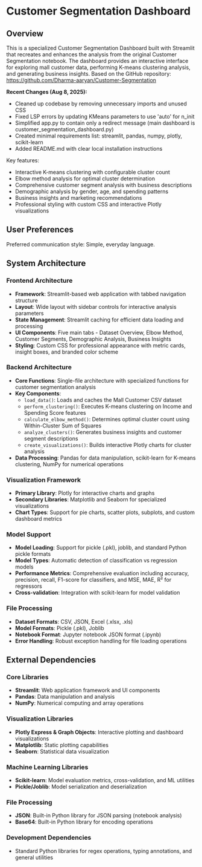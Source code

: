# Customer Segmentation Dashboard

## Overview

This is a specialized Customer Segmentation Dashboard built with Streamlit that recreates and enhances the analysis from the original Customer Segmentation notebook. The dashboard provides an interactive interface for exploring mall customer data, performing K-means clustering analysis, and generating business insights. Based on the GitHub repository: https://github.com/Dharma-aaryan/Customer-Segmentation

**Recent Changes (Aug 8, 2025):**
- Cleaned up codebase by removing unnecessary imports and unused CSS
- Fixed LSP errors by updating KMeans parameters to use 'auto' for n_init
- Simplified app.py to contain only a redirect message (main dashboard is customer_segmentation_dashboard.py)
- Created minimal requirements list: streamlit, pandas, numpy, plotly, scikit-learn
- Added README.md with clear local installation instructions

Key features:
- Interactive K-means clustering with configurable cluster count
- Elbow method analysis for optimal cluster determination  
- Comprehensive customer segment analysis with business descriptions
- Demographic analysis by gender, age, and spending patterns
- Business insights and marketing recommendations
- Professional styling with custom CSS and interactive Plotly visualizations

## User Preferences

Preferred communication style: Simple, everyday language.

## System Architecture

### Frontend Architecture
- **Framework**: Streamlit-based web application with tabbed navigation structure
- **Layout**: Wide layout with sidebar controls for interactive analysis parameters
- **State Management**: Streamlit caching for efficient data loading and processing
- **UI Components**: Five main tabs - Dataset Overview, Elbow Method, Customer Segments, Demographic Analysis, Business Insights
- **Styling**: Custom CSS for professional appearance with metric cards, insight boxes, and branded color scheme

### Backend Architecture
- **Core Functions**: Single-file architecture with specialized functions for customer segmentation analysis
- **Key Components**:
  - `load_data()`: Loads and caches the Mall Customer CSV dataset
  - `perform_clustering()`: Executes K-means clustering on Income and Spending Score features
  - `calculate_elbow_method()`: Determines optimal cluster count using Within-Cluster Sum of Squares
  - `analyze_clusters()`: Generates business insights and customer segment descriptions
  - `create_visualizations()`: Builds interactive Plotly charts for cluster analysis
- **Data Processing**: Pandas for data manipulation, scikit-learn for K-means clustering, NumPy for numerical operations

### Visualization Framework
- **Primary Library**: Plotly for interactive charts and graphs
- **Secondary Libraries**: Matplotlib and Seaborn for specialized visualizations
- **Chart Types**: Support for pie charts, scatter plots, subplots, and custom dashboard metrics

### Model Support
- **Model Loading**: Support for pickle (.pkl), joblib, and standard Python pickle formats
- **Model Types**: Automatic detection of classification vs regression models
- **Performance Metrics**: Comprehensive evaluation including accuracy, precision, recall, F1-score for classifiers, and MSE, MAE, R² for regressors
- **Cross-validation**: Integration with scikit-learn for model validation

### File Processing
- **Dataset Formats**: CSV, JSON, Excel (.xlsx, .xls)
- **Model Formats**: Pickle (.pkl), Joblib
- **Notebook Format**: Jupyter notebook JSON format (.ipynb)
- **Error Handling**: Robust exception handling for file loading operations

## External Dependencies

### Core Libraries
- **Streamlit**: Web application framework and UI components
- **Pandas**: Data manipulation and analysis
- **NumPy**: Numerical computing and array operations

### Visualization Libraries
- **Plotly Express & Graph Objects**: Interactive plotting and dashboard visualizations
- **Matplotlib**: Static plotting capabilities
- **Seaborn**: Statistical data visualization

### Machine Learning Libraries
- **Scikit-learn**: Model evaluation metrics, cross-validation, and ML utilities
- **Pickle/Joblib**: Model serialization and deserialization

### File Processing
- **JSON**: Built-in Python library for JSON parsing (notebook analysis)
- **Base64**: Built-in Python library for encoding operations

### Development Dependencies
- Standard Python libraries for regex operations, typing annotations, and general utilities
